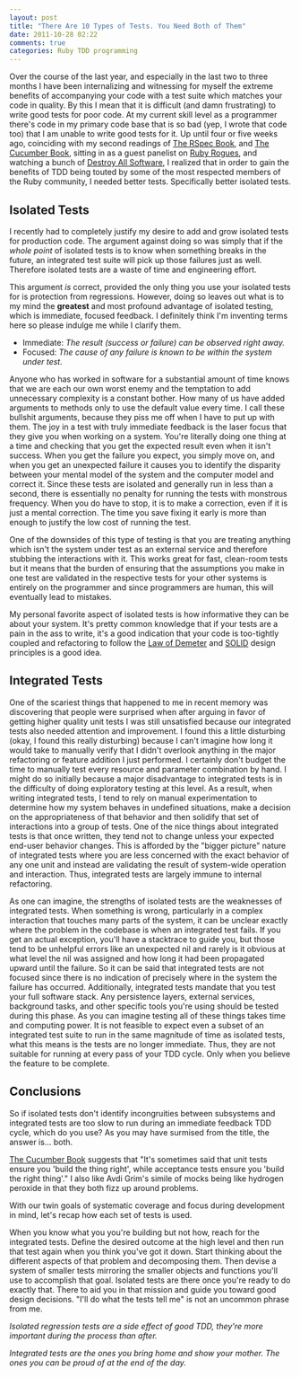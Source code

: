 ```yaml
---
layout: post
title: "There Are 10 Types of Tests. You Need Both of Them"
date: 2011-10-28 02:22
comments: true
categories: Ruby TDD programming
---
```

Over the course of the last year, and especially in the last two to three months
I have been internalizing and witnessing for myself the extreme benefits of
accompanying your code with a test suite which matches your code in quality.
By this I mean that it is difficult (and damn frustrating) to write good tests
for poor code. At my current skill level as a programmer there's code in my
primary code base that is so bad (yep, I wrote that code too) that I am unable
to write good tests for it. Up until four or five weeks ago, coinciding with my
second readings of [The RSpec Book][1], and [The Cucumber Book][2], sitting in
as a guest panelist on [Ruby Rogues][3], and watching a bunch of
[Destroy All Software][4], I realized that in order to gain the benefits of TDD
being touted by some of the most respected members of the Ruby community, I
needed better tests. Specifically better isolated tests.

## Isolated Tests
I recently had to completely justify my desire to add and grow isolated tests
for production code. The argument against doing so was simply that if the *whole
point* of isolated tests is to know when something breaks in the future, an
integrated test suite will pick up those failures just as well. Therefore
isolated tests are a waste of time and engineering effort.

This argument *is* correct, provided the only thing you use your isolated tests
for is protection from regressions. However, doing so leaves out what is to my
mind the __greatest__ and most profound advantage of isolated testing, which is
immediate, focused feedback. I definitely think I'm inventing terms here so
please indulge me while I clarify them.

- Immediate: *The result (success or failure) can be observed right away.*
- Focused: *The cause of any failure is known to be within the system under
test.*

Anyone who has worked in software for a substantial amount of time knows that
we are each our own worst enemy and the temptation to add unnecessary complexity
is a constant bother. How many of us have added arguments to methods only to
use the default value every time. I call these bullshit arguments, because they
piss me off when I have to put up with them. The joy in a test with truly
immediate feedback is the laser focus that they give you when working on a
system. You're literally doing one thing at a time and checking that you get the
expected result even when it isn't success. When you get the failure you expect,
you simply move on, and when you get an unexpected failure it causes you to
identify the disparity between your mental model of the system and the computer
model and correct it. Since these tests are isolated and generally run in less
than a second, there is essentially no penalty for running the tests with
monstrous frequency. When you do have to stop, it is to make a correction,
even if it is just a mental correction. The time you save fixing it early is
more than enough to justify the low cost of running the test.

One of the downsides of this type of testing is that you are treating anything
which isn't the system under test as an external service and therefore
stubbing the interactions with it. This works great for fast, clean-room tests
but it means that the burden of ensuring that the assumptions you make in one
test are validated in the respective tests for your other systems is entirely on
the programmer and since programmers are human, this will eventually lead to
mistakes.

My personal favorite aspect of isolated tests is how informative they can be
about your system. It's pretty common knowledge that if your tests are a pain in
the ass to write, it's a good indication that your code is too-tightly coupled
and refactoring to follow the [Law of Demeter][6] and [SOLID][7] design
principles is a good idea.


## Integrated Tests
One of the scariest things that happened to me in recent memory was discovering
that people were surprised when after arguing in favor of getting higher quality
unit tests I was still unsatisfied because our integrated tests also needed
attention and improvement. I found this a little disturbing (okay, I found this
really disturbing) because I can't imagine how long it would take to manually
verify that I didn't overlook anything in the major refactoring or feature
addition I just performed. I certainly don't budget the time to manually test
every resource and parameter combination by hand. I might do so initially
because a major disadvantage to integrated tests is in the difficulty of doing
exploratory testing at this level. As a result, when writing integrated tests, I
tend to rely on manual experimentation to determine how my system behaves in
undefined situations, make a decision on the appropriateness of that behavior
and then solidify that set of interactions into a group of tests. One of the
nice things about integrated tests is that once written, they tend not to change
unless your expected end-user behavior changes. This is afforded by the
"bigger picture" nature of integrated tests where you are less concerned with
the exact behavior of any one unit and instead are validating the result of
system-wide operation and interaction. Thus, integrated tests are largely immune
to internal refactoring.

As one can imagine, the strengths of isolated tests are the weaknesses of
integrated tests. When something is wrong, particularly in a complex interaction
that touches many parts of the system, it can be unclear exactly where the
problem in the codebase is when an integrated test fails. If you get an actual
exception, you'll have a stacktrace to guide you, but those tend to be unhelpful
errors like an unexpected nil and rarely is it obvious at what level the nil was
assigned and how long it had been propagated upward until the failure. So it
can be said that integrated tests are not focused since there is no indication
of precisely where in the system the failure has occurred. Additionally,
integrated tests mandate that you test your full software stack. Any persistence
layers, external services, background tasks, and other specific tools you're
using should be tested during this phase. As you can imagine testing all of
these things takes time and computing power. It is not feasible to expect even
a subset of an integrated test suite to run in the same magnitude of time as
isolated tests, what this means is the tests are no longer immediate. Thus,
they are not suitable for running at every pass of your TDD cycle. Only when you
believe the feature to be complete.

## Conclusions
So if isolated tests don't identify incongruities between subsystems and
integrated tests are too slow to run during an immediate feedback TDD cycle,
which do you use? As you may have surmised from the title, the answer is...
both.

[The Cucumber Book][2] suggests that "It's sometimes said that unit tests ensure
you 'build the thing right', while acceptance tests ensure you 'build the
right thing'." I also like Avdi Grim's simile of mocks being like hydrogen
peroxide in that they both fizz up around problems.

With our twin goals of systematic coverage and focus during development in mind,
let's recap how each set of tests is used.

When you know what you you're building but not how, reach for the integrated
tests. Define the desired outcome at the high level and then run that test again
when you think you've got it down. Start thinking about the different aspects of
that problem and decomposing them. Then devise a system of smaller tests
mirroring the smaller objects and functions you'll use to accomplish that goal.
Isolated tests are there once you're ready to do exactly that. There to aid
you in that mission and guide you toward good design decisions. "I'll do what
the tests tell me" is not an uncommon phrase from me.

*Isolated regression tests are a side effect of good TDD, they're more important
during the process than after.*


*Integrated tests are the ones you bring home and show your mother. The ones you
can be proud of at the end of the day.*

[1]: http://pragprog.com/book/achbd/the-rspec-book
[2]: http://pragprog.com/book/hwcuc/the-cucumber-book
[3]: http://rubyrogues.com/book-club-exceptional-ruby/
[4]: https://www.destroyallsoftware.com/screencasts
[5]: http://nowbox.com
[6]: http://avdi.org/devblog/2011/07/05/demeter-its-not-just-a-good-idea-its-the-law/
[7]: http://blog.rubybestpractices.com/posts/gregory/055-issue-23-solid-design.html

